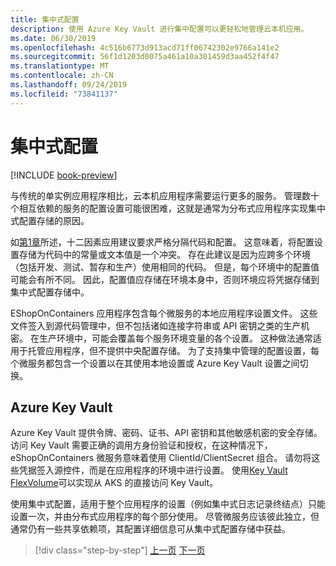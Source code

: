 ```yaml
---
title: 集中式配置
description: 使用 Azure Key Vault 进行集中配置可以更轻松地管理云本机应用。
ms.date: 06/30/2019
ms.openlocfilehash: 4c516b6773d913acd71ff06742302e9766a141e2
ms.sourcegitcommit: 56f1d1203d0075a461a10a301459d3aa452f4f47
ms.translationtype: MT
ms.contentlocale: zh-CN
ms.lasthandoff: 09/24/2019
ms.locfileid: "73841137"
---
```

# <a name="centralized-configuration"></a>集中式配置

[!INCLUDE [book-preview](../../../includes/book-preview.md)]

与传统的单实例应用程序相比，云本机应用程序需要运行更多的服务。 管理数十个相互依赖的服务的配置设置可能很困难，这就是通常为分布式应用程序实现集中式配置存储的原因。

如[第1章](introduction.md)所述，十二因素应用建议要求严格分隔代码和配置。 这意味着，将配置设置存储为代码中的常量或文本值是一个冲突。 存在此建议是因为应跨多个环境（包括开发、测试、暂存和生产）使用相同的代码。 但是，每个环境中的配置值可能会有所不同。 因此，配置值应存储在环境本身中，否则环境应将凭据存储到集中式配置存储中。

EShopOnContainers 应用程序包含每个微服务的本地应用程序设置文件。 这些文件签入到源代码管理中，但不包括诸如连接字符串或 API 密钥之类的生产机密。 在生产环境中，可能会覆盖每个服务环境变量的各个设置。 这种做法通常适用于托管应用程序，但不提供中央配置存储。 为了支持集中管理的配置设置，每个微服务都包含一个设置以在其使用本地设置或 Azure Key Vault 设置之间切换。

## <a name="azure-key-vault"></a>Azure Key Vault

Azure Key Vault 提供令牌、密码、证书、API 密钥和其他敏感机密的安全存储。 访问 Key Vault 需要正确的调用方身份验证和授权，在这种情况下，eShopOnContainers 微服务意味着使用 ClientId/ClientSecret 组合。 请勿将这些凭据签入源控件，而是在应用程序的环境中进行设置。 使用[Key Vault FlexVolume](https://github.com/Azure/kubernetes-keyvault-flexvol)可以实现从 AKS 的直接访问 Key Vault。

使用集中式配置，适用于整个应用程序的设置（例如集中式日志记录终结点）只能设置一次，并由分布式应用程序的每个部分使用。 尽管微服务应该彼此独立，但通常仍有一些共享依赖项，其配置详细信息可从集中式配置存储中获益。

>[!div class="step-by-step"]
>[上一页](deploy-eshoponcontainers-azure.md)
>[下一页](scale-applications.md)
